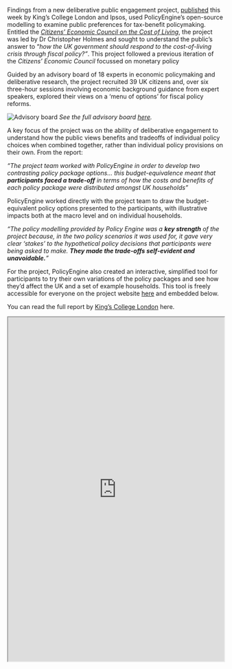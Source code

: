 Findings from a new deliberative public engagement project, [published](https://citizensecon.org.uk/project-report) this week by King’s College London and Ipsos, used PolicyEngine’s open-source modelling to examine public preferences for tax-benefit policymaking. Entitled the _[Citizens’ Economic Council on the Cost of Living](https://citizensecon.org.uk)_, the project was led by Dr Christopher Holmes and sought to understand the public’s answer to “_how the UK government should respond to the cost-of-living crisis through fiscal policy?”_. This project followed a previous iteration of the _Citizens’ Economic Council_ focussed on monetary policy

Guided by an advisory board of 18 experts in economic policymaking and deliberative research, the project recruited 39 UK citizens and, over six three-hour sessions involving economic background guidance from expert speakers, explored their views on a ‘menu of options’ for fiscal policy reforms.

![Advisory board](/images/posts/citizens-economic-council/advisory-board.png)
_See the full advisory board [here](https://citizensecon.org.uk/about-us)._

A key focus of the project was on the ability of deliberative engagement to understand how the public views benefits and tradeoffs of individual policy choices when combined together, rather than individual policy provisions on their own. From the report:

_“The project team worked with PolicyEngine in order to develop two contrasting policy package options… this budget-equivalence meant that **participants faced a trade-off** in terms of how the costs and benefits of each policy package were distributed amongst UK households”_

PolicyEngine worked directly with the project team to draw the budget-equivalent policy options presented to the participants, with illustrative impacts both at the macro level and on individual households.

_“The policy modelling provided by Policy Engine was a **key strength** of the project because, in the two policy scenarios it was used for, it gave very clear ‘stakes’ to the hypothetical policy decisions that participants were being asked to make. **They made the trade-offs self-evident and unavoidable.**”_

For the project, PolicyEngine also created an interactive, simplified tool for participants to try their own variations of the policy packages and see how they’d affect the UK and a set of example households. This tool is freely accessible for everyone on the project website [here](https://citizensecon.org.uk/policymodelling) and embedded below.

You can read the full report by [King’s College London](https://citizensecon.org.uk/project-report) here.

<iframe src="https://policyengine.org/uk/cec" width="100%" height="800px"></iframe>
